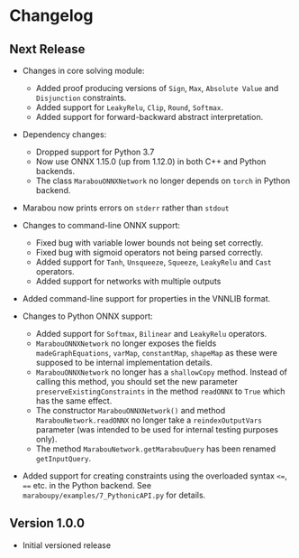 # Changelog

## Next Release

* Changes in core solving module:
  - Added proof producing versions of `Sign`, `Max`, `Absolute Value` and `Disjunction` constraints.
  - Added support for `LeakyRelu`, `Clip`, `Round`, `Softmax`.
  - Added support for forward-backward abstract interpretation.

* Dependency changes:
  - Dropped support for Python 3.7
  - Now use ONNX 1.15.0 (up from 1.12.0) in both C++ and Python backends.
  - The class `MarabouONNXNetwork` no longer depends on `torch` in Python backend.

* Marabou now prints errors on `stderr` rather than `stdout`

* Changes to command-line ONNX support:
  - Fixed bug with variable lower bounds not being set correctly.
  - Fixed bug with sigmoid operators not being parsed correctly.
  - Added support for `Tanh`, `Unsqueeze`, `Squeeze`, `LeakyRelu` and `Cast` operators.
  - Added support for networks with multiple outputs

* Added command-line support for properties in the VNNLIB format.

* Changes to Python ONNX support:
  - Added support for `Softmax`, `Bilinear` and `LeakyRelu` operators.
  - `MarabouONNXNetwork` no longer exposes the fields `madeGraphEquations`, `varMap`, `constantMap`, `shapeMap`
    as these were supposed to be internal implementation details.
  - `MarabouONNXNetwork` no longer has a `shallowCopy` method. Instead of calling this method,
    you should set the new parameter `preserveExistingConstraints` in the method `readONNX` to
    `True` which has the same effect.
  - The constructor `MarabouONNXNetwork()` and method `MarabouNetwork.readONNX` no longer take
    a `reindexOutputVars` parameter (was intended to be used for internal testing purposes only).
  - The method `MarabouNetwork.getMarabouQuery` has been renamed `getInputQuery`.

* Added support for creating constraints using the overloaded syntax `<=`, `==` etc. in
  the Python backend. See `maraboupy/examples/7_PythonicAPI.py` for details.

## Version 1.0.0

* Initial versioned release
